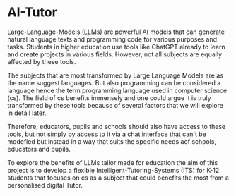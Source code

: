 # AI-Tutor
Large-Language-Models (LLMs) are powerful AI models that can generate natural language texts and programming code for various purposes and tasks. Students in higher education use tools like ChatGPT already to learn and create projects in various fields. However, not all subjects are equally affected by these tools.

The subjects that are most transformed by Large Language Models are as the name suggest languages. But also programming can be considered a language hence the term programming language used in computer science (cs).
The field of cs benefits immensely and one could argue it is truly transformed by these tools because of several factors that we will explore in detail later. 

Therefore, educators, pupils and schools should also have access to these tools, but not simply by access to it via a chat interface that can't be modefied but instead in a way that suits the specific needs aof schools, educators and pupils.

To explore the benefits of LLMs tailor made for education the aim of this project is to develop a flexible Intelligent-Tutoring-Systems (ITS) for K-12 students that focuses on cs as a subject that could benefits the most from a personalised digital Tutor.
